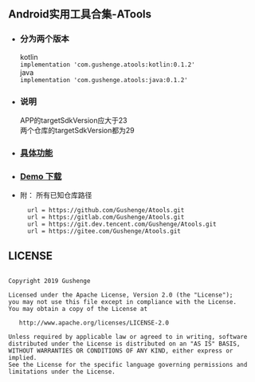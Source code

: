 ## Android实用工具合集-ATools

- ### 分为两个版本
     kotlin  
        `implementation 'com.gushenge.atools:kotlin:0.1.2' `  
     java  
        `implementation 'com.gushenge.atools:java:0.1.2'`
        
- ### 说明
    APP的targetSdkVersion应大于23  
    两个仓库的targetSdkVersion都为29
    

- ### [具体功能](https://github.com/Gushenge/Atools/wiki)
- ### [Demo 下载](http://linzi.gushenge.com/Atools.apk)
- 附：
所有已知仓库路径
        
	    url = https://github.com/Gushenge/Atools.git
	    url = https://gitlab.com/Gushenge/Atools.git
	    url = https://git.dev.tencent.com/Gushenge/Atools.git
	    url = https://gitee.com/Gushenge/Atools.git
	    
	    
## LICENSE
```

Copyright 2019 Gushenge

Licensed under the Apache License, Version 2.0 (the "License");
you may not use this file except in compliance with the License.
You may obtain a copy of the License at

   http://www.apache.org/licenses/LICENSE-2.0

Unless required by applicable law or agreed to in writing, software
distributed under the License is distributed on an "AS IS" BASIS,
WITHOUT WARRANTIES OR CONDITIONS OF ANY KIND, either express or implied.
See the License for the specific language governing permissions and
limitations under the License.
```